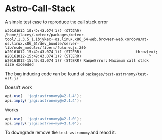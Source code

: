 # Astro-Call-Stack

A simple test case to reproduce the call stack error.

```
W20161012-15:49:43.074(1)? (STDERR) /home/jlacey/.meteor/packages/meteor-tool/.1.3.5_1.1bjykex++os.linux.x86_64+web.browser+web.cordova/mt-os.linux.x86_64/dev_bundle/server-lib/node_modules/fibers/future.js:280
W20161012-15:49:43.074(1)? (STDERR) 						throw(ex);
W20161012-15:49:43.074(1)? (STDERR) 						      ^
W20161012-15:49:43.074(1)? (STDERR) RangeError: Maximum call stack size exceeded
```

The bug inducing code can be found at `packages/test-astronomy/test-ast.js`

Doesn't work
``` javascript
api.use(  'jagi:astronomy@=2.1.4');
api.imply('jagi:astronomy@=2.1.4');
```

Works
``` javascript
api.use(  'jagi:astronomy@=2.1.0');
api.imply('jagi:astronomy@=2.1.0');
```

To downgrade remove the `test-astronomy` and readd it.